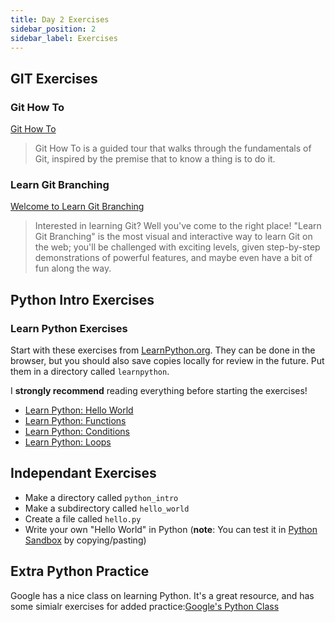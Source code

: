 ```yaml
---
title: Day 2 Exercises
sidebar_position: 2
sidebar_label: Exercises
---
```


## GIT Exercises

### Git How To

[Git How To](https://githowto.com/setup)

> Git How To is a guided tour that walks through the fundamentals of Git, inspired by the premise that to know a thing is to do it.

### Learn Git Branching

[Welcome to Learn Git Branching](https://learngitbranching.js.org/)

> Interested in learning Git? Well you've come to the right place! "Learn Git Branching" is the most visual and interactive way to learn Git on the web; you'll be challenged with exciting levels, given step-by-step demonstrations of powerful features, and maybe even have a bit of fun along the way.

## Python Intro Exercises

### Learn Python Exercises

Start with these exercises from [LearnPython.org](https://www.learnpython.org/).  They can be done in the browser, but you should also save copies locally for review in the future. Put them in a directory called `learnpython`.

I **strongly recommend** reading everything before starting the exercises!

* [Learn Python: Hello World](https://www.learnpython.org/en/Hello%2C_World%21)
* [Learn Python: Functions](https://www.learnpython.org/en/Functions)
* [Learn Python: Conditions](https://www.learnpython.org/en/Conditions)
* [Learn Python: Loops](https://www.learnpython.org/en/Loops)

## Independant Exercises

* Make a directory called `python_intro`
* Make a subdirectory called `hello_world`
* Create a file called `hello.py`
* Write your own "Hello World" in Python (**note**: You can test it in [Python Sandbox](https://pythonsandbox.dev/) by copying/pasting)

## Extra Python Practice

Google has a nice class on learning Python. It's a great resource, and has some simialr exercises for added practice:[Google's Python Class](https://developers.google.com/edu/python/introduction)